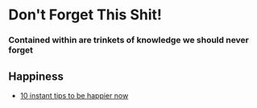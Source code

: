 Don't Forget This Shit!
========
### Contained within are trinkets of knowledge we should never forget

Happiness
--------

* [10 instant tips to be happier now](https://github.com/workingBen/dont-forget-this-shit/blob/master/happiness/10_instant_tips.md)

